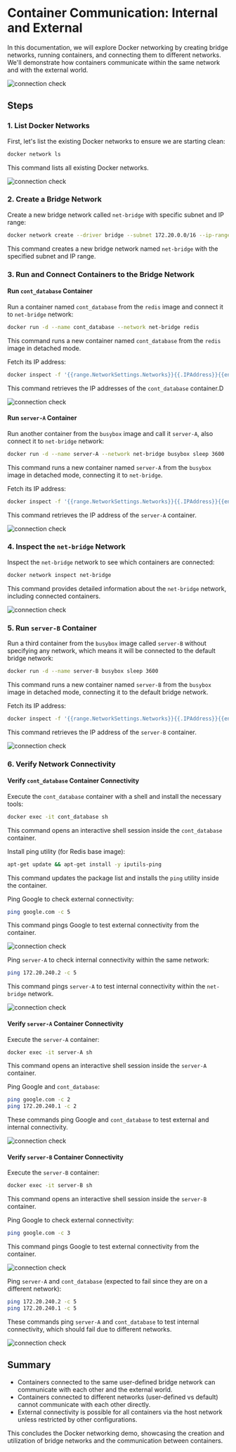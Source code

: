 # Container Communication: Internal and External

In this documentation, we will explore Docker networking by creating bridge networks, running containers, and connecting them to different networks. We'll demonstrate how containers communicate within the same network and with the external world. 

![connection check](./images/5.png)

## Steps

### 1. List Docker Networks

First, let's list the existing Docker networks to ensure we are starting clean:

```bash
docker network ls
```
This command lists all existing Docker networks.


![connection check](./images/out-5.png)

### 2. Create a Bridge Network

Create a new bridge network called `net-bridge` with specific subnet and IP range:

```bash
docker network create --driver bridge --subnet 172.20.0.0/16 --ip-range 172.20.240.0/24 net-bridge
```
This command creates a new bridge network named `net-bridge` with the specified subnet and IP range.

### 3. Run and Connect Containers to the Bridge Network

#### Run `cont_database` Container

Run a container named `cont_database` from the `redis` image and connect it to `net-bridge` network:

```bash
docker run -d --name cont_database --network net-bridge redis
```

This command runs a new container named `cont_database` from the `redis` image in detached mode.


Fetch its IP address:

```bash
docker inspect -f '{{range.NetworkSettings.Networks}}{{.IPAddress}}{{end}}' cont_database
```
This command retrieves the IP addresses of the `cont_database` container.D

![connection check](./images/out-6.png)
#### Run `server-A` Container

Run another container from the `busybox` image and call it `server-A`, also connect it to `net-bridge` network:

```bash
docker run -d --name server-A --network net-bridge busybox sleep 3600
```
This command runs a new container named `server-A` from the `busybox` image in detached mode, connecting it to `net-bridge`.

Fetch its IP address:

```bash
docker inspect -f '{{range.NetworkSettings.Networks}}{{.IPAddress}}{{end}}' server-A
```
This command retrieves the IP address of the `server-A` container.

![connection check](./images/out-7.png)

### 4. Inspect the `net-bridge` Network

Inspect the `net-bridge` network to see which containers are connected:

```bash
docker network inspect net-bridge
```
This command provides detailed information about the `net-bridge` network, including connected containers.

![connection check](./images/out-11.png)

### 5. Run `server-B` Container

Run a third container from the `busybox` image called `server-B` without specifying any network, which means it will be connected to the default bridge network:

```bash
docker run -d --name server-B busybox sleep 3600
```
This command runs a new container named `server-B` from the `busybox` image in detached mode, connecting it to the default bridge network.

Fetch its IP address:

```bash
docker inspect -f '{{range.NetworkSettings.Networks}}{{.IPAddress}}{{end}}' server-B
```
This command retrieves the IP address of the `server-B` container.

![connection check](./images/out-8.png)

### 6. Verify Network Connectivity

#### Verify `cont_database` Container Connectivity

Execute the `cont_database` container with a shell and install the necessary tools:

```bash
docker exec -it cont_database sh
```
This command opens an interactive shell session inside the `cont_database` container.

Install ping utility (for Redis base image):

```bash
apt-get update && apt-get install -y iputils-ping
```
This command updates the package list and installs the `ping` utility inside the container.

Ping Google to check external connectivity:

```bash
ping google.com -c 5
```
This command pings Google to test external connectivity from the container.

![connection check](./images/out-10.png)

Ping `server-A` to check internal connectivity within the same network:

```bash
ping 172.20.240.2 -c 5
```
This command pings `server-A` to test internal connectivity within the `net-bridge` network.

![connection check](./images/out-9.png)

#### Verify `server-A` Container Connectivity

Execute the `server-A` container:

```bash
docker exec -it server-A sh
```
This command opens an interactive shell session inside the `server-A` container.

Ping Google and `cont_database`:

```bash
ping google.com -c 2
ping 172.20.240.1 -c 2
```
These commands ping Google and `cont_database` to test external and internal connectivity.

![connection check](./images/out-13.png)

#### Verify `server-B` Container Connectivity

Execute the `server-B` container:

```bash
docker exec -it server-B sh
```
This command opens an interactive shell session inside the `server-B` container.

Ping Google to check external connectivity:

```bash
ping google.com -c 3
```
This command pings Google to test external connectivity from the container.

![connection check](./images/out-14.png)

Ping `server-A` and `cont_database` (expected to fail since they are on a different network):

```bash
ping 172.20.240.2 -c 5
ping 172.20.240.1 -c 5
```
These commands ping `server-A` and `cont_database` to test internal connectivity, which should fail due to different networks.

![connection check](./images/out-12.png)

## Summary

- Containers connected to the same user-defined bridge network can communicate with each other and the external world.
- Containers connected to different networks (user-defined vs default) cannot communicate with each other directly.
- External connectivity is possible for all containers via the host network unless restricted by other configurations.

This concludes the Docker networking demo, showcasing the creation and utilization of bridge networks and the communication between containers.